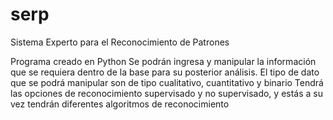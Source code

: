 # serp
Sistema Experto para el Reconocimiento de Patrones

Programa creado en Python
Se podrán ingresa y manipular la información que se requiera dentro de la base para su
posterior análisis.
El tipo de dato que se podrá manipular son de tipo cualitativo, cuantitativo y binario
Tendrá las opciones de reconocimiento supervisado y no supervisado, y estás a su vez
tendrán diferentes algoritmos de reconocimiento